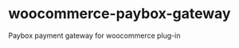 woocommerce-paybox-gateway
==========================

Paybox payment gateway for woocommerce plug-in